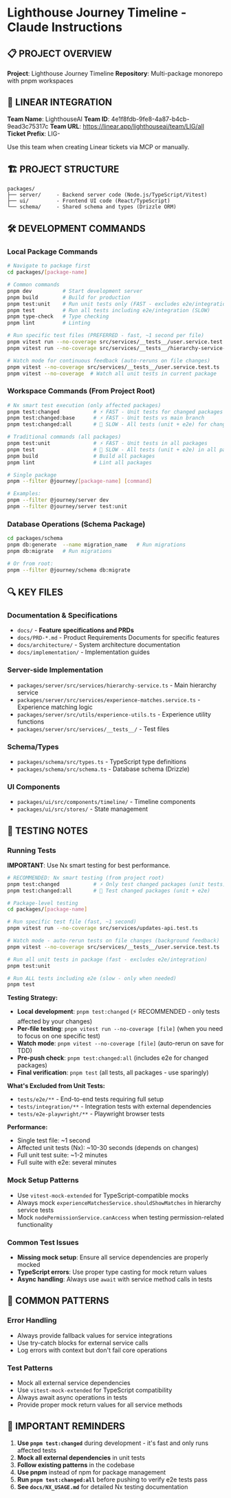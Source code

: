# Lighthouse Journey Timeline - Claude Instructions

## 📋 PROJECT OVERVIEW

**Project**: Lighthouse Journey Timeline
**Repository**: Multi-package monorepo with pnpm workspaces

## 🎯 LINEAR INTEGRATION

**Team Name**: LighthouseAI
**Team ID**: 4e1f8fdb-9fe8-4a87-b4cb-9ead3c75317c
**Team URL**: https://linear.app/lighthouseai/team/LIG/all
**Ticket Prefix**: LIG-

Use this team when creating Linear tickets via MCP or manually.

## 🏗️ PROJECT STRUCTURE

```
packages/
├── server/     - Backend server code (Node.js/TypeScript/Vitest)
├── ui/         - Frontend UI code (React/TypeScript)
└── schema/     - Shared schema and types (Drizzle ORM)
```

## 🛠️ DEVELOPMENT COMMANDS

### Local Package Commands

```bash
# Navigate to package first
cd packages/[package-name]

# Common commands
pnpm dev          # Start development server
pnpm build        # Build for production
pnpm test:unit    # Run unit tests only (FAST - excludes e2e/integration)
pnpm test         # Run all tests including e2e/integration (SLOW)
pnpm type-check   # Type checking
pnpm lint         # Linting

# Run specific test files (PREFERRED - fast, ~1 second per file)
pnpm vitest run --no-coverage src/services/__tests__/user.service.test.ts
pnpm vitest run --no-coverage src/services/__tests__/hierarchy-service-advanced.test.ts

# Watch mode for continuous feedback (auto-reruns on file changes)
pnpm vitest --no-coverage src/services/__tests__/user.service.test.ts
pnpm vitest --no-coverage  # Watch all unit tests in current package
```

### Workspace Commands (From Project Root)

```bash
# Nx smart test execution (only affected packages)
pnpm test:changed           # ⚡️ FAST - Unit tests for changed packages only
pnpm test:changed:base      # ⚡️ FAST - Unit tests vs main branch
pnpm test:changed:all       # 🐢 SLOW - All tests (unit + e2e) for changed packages

# Traditional commands (all packages)
pnpm test:unit              # ⚡️ FAST - Unit tests in all packages
pnpm test                   # 🐢 SLOW - All tests (unit + e2e) in all packages
pnpm build                  # Build all packages
pnpm lint                   # Lint all packages

# Single package
pnpm --filter @journey/[package-name] [command]

# Examples:
pnpm --filter @journey/server dev
pnpm --filter @journey/server test:unit
```

### Database Operations (Schema Package)

```bash
cd packages/schema
pnpm db:generate  --name migration_name   # Run migrations
pnpm db:migrate   # Run migrations

# Or from root:
pnpm --filter @journey/schema db:migrate
```

## 🔍 KEY FILES

### Documentation & Specifications

- `docs/` - **Feature specifications and PRDs**
- `docs/PRD-*.md` - Product Requirements Documents for specific features
- `docs/architecture/` - System architecture documentation
- `docs/implementation/` - Implementation guides

### Server-side Implementation

- `packages/server/src/services/hierarchy-service.ts` - Main hierarchy service
- `packages/server/src/services/experience-matches.service.ts` - Experience matching logic
- `packages/server/src/utils/experience-utils.ts` - Experience utility functions
- `packages/server/src/services/__tests__/` - Test files

### Schema/Types

- `packages/schema/src/types.ts` - TypeScript type definitions
- `packages/schema/src/schema.ts` - Database schema (Drizzle)

### UI Components

- `packages/ui/src/components/timeline/` - Timeline components
- `packages/ui/src/stores/` - State management

## 🧪 TESTING NOTES

### Running Tests

**IMPORTANT**: Use Nx smart testing for best performance.

```bash
# RECOMMENDED: Nx smart testing (from project root)
pnpm test:changed           # ⚡️ Only test changed packages (unit tests)
pnpm test:changed:all       # 🐢 Test changed packages (unit + e2e)

# Package-level testing
cd packages/[package-name]

# Run specific test file (fast, ~1 second)
pnpm vitest run --no-coverage src/services/updates-api.test.ts

# Watch mode - auto-rerun tests on file changes (background feedback)
pnpm vitest --no-coverage src/services/__tests__/user.service.test.ts

# Run all unit tests in package (fast - excludes e2e/integration)
pnpm test:unit

# Run ALL tests including e2e (slow - only when needed)
pnpm test
```

**Testing Strategy:**

- **Local development**: `pnpm test:changed` (⚡️ RECOMMENDED - only tests affected by your changes)
- **Per-file testing**: `pnpm vitest run --no-coverage [file]` (when you need to focus on one specific test)
- **Watch mode**: `pnpm vitest --no-coverage [file]` (auto-rerun on save for TDD)
- **Pre-push check**: `pnpm test:changed:all` (includes e2e for changed packages)
- **Final verification**: `pnpm test` (all tests, all packages - use sparingly)

**What's Excluded from Unit Tests:**

- `tests/e2e/**` - End-to-end tests requiring full setup
- `tests/integration/**` - Integration tests with external dependencies
- `tests/e2e-playwright/**` - Playwright browser tests

**Performance:**

- Single test file: ~1 second
- Affected unit tests (Nx): ~10-30 seconds (depends on changes)
- Full unit test suite: ~1-2 minutes
- Full suite with e2e: several minutes

### Mock Setup Patterns

- Use `vitest-mock-extended` for TypeScript-compatible mocks
- Always mock `experienceMatchesService.shouldShowMatches` in hierarchy service tests
- Mock `nodePermissionService.canAccess` when testing permission-related functionality

### Common Test Issues

- **Missing mock setup**: Ensure all service dependencies are properly mocked
- **TypeScript errors**: Use proper type casting for mock return values
- **Async handling**: Always use `await` with service method calls in tests

## 📝 COMMON PATTERNS

### Error Handling

- Always provide fallback values for service integrations
- Use try-catch blocks for external service calls
- Log errors with context but don't fail core operations

### Test Patterns

- Mock all external service dependencies
- Use `vitest-mock-extended` for TypeScript compatibility
- Always await async operations in tests
- Provide proper mock return values for all service methods

## 🚨 IMPORTANT REMINDERS

1. **Use `pnpm test:changed`** during development - it's fast and only runs affected tests
2. **Mock all external dependencies** in unit tests
3. **Follow existing patterns** in the codebase
4. **Use pnpm** instead of npm for package management
5. **Run `pnpm test:changed:all`** before pushing to verify e2e tests pass
6. **See `docs/NX_USAGE.md`** for detailed Nx testing documentation
